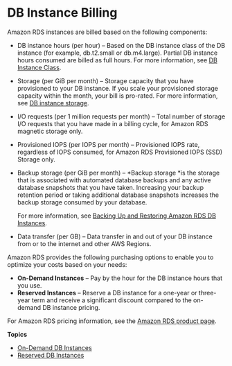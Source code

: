 # DB Instance Billing<a name="User_DBInstanceBilling"></a>

Amazon RDS instances are billed based on the following components:
+ DB instance hours \(per hour\) – Based on the DB instance class of the DB instance \(for example, db\.t2\.small or db\.m4\.large\)\. Partial DB instance hours consumed are billed as full hours\. For more information, see [DB Instance Class](Concepts.DBInstanceClass.md)\.
+ Storage \(per GiB per month\) – Storage capacity that you have provisioned to your DB instance\. If you scale your provisioned storage capacity within the month, your bill is pro\-rated\. For more information, see [DB instance storage](CHAP_Storage.md)\.
+ I/O requests \(per 1 million requests per month\) – Total number of storage I/O requests that you have made in a billing cycle, for Amazon RDS magnetic storage only\.
+ Provisioned IOPS \(per IOPS per month\) – Provisioned IOPS rate, regardless of IOPS consumed, for Amazon RDS Provisioned IOPS \(SSD\) Storage only\.
+ Backup storage \(per GiB per month\) – *Backup storage *is the storage that is associated with automated database backups and any active database snapshots that you have taken\. Increasing your backup retention period or taking additional database snapshots increases the backup storage consumed by your database\.

  For more information, see [Backing Up and Restoring Amazon RDS DB Instances](CHAP_CommonTasks.BackupRestore.md)\.
+ Data transfer \(per GB\) – Data transfer in and out of your DB instance from or to the internet and other AWS Regions\.

Amazon RDS provides the following purchasing options to enable you to optimize your costs based on your needs:
+ **On\-Demand Instances** – Pay by the hour for the DB instance hours that you use\.
+ **Reserved Instances** – Reserve a DB instance for a one\-year or three\-year term and receive a significant discount compared to the on\-demand DB instance pricing\.

For Amazon RDS pricing information, see the [Amazon RDS product page](https://aws.amazon.com/rds/pricing)\.

**Topics**
+ [On\-Demand DB Instances](USER_OnDemandDBInstances.md)
+ [Reserved DB Instances](USER_WorkingWithReservedDBInstances.md)